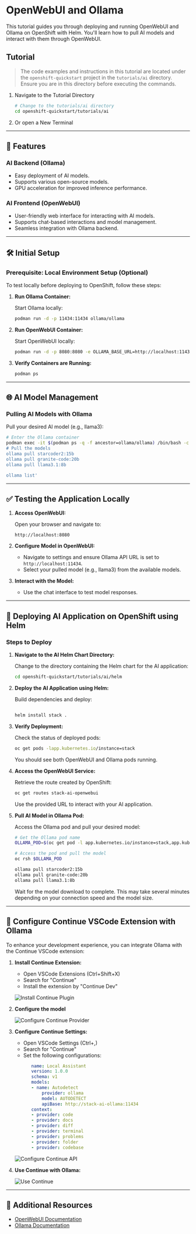 # OpenWebUI and Ollama

This tutorial guides you through deploying and running OpenWebUI and Ollama on OpenShift with Helm. You'll learn how to pull AI models and interact with them through OpenWebUI.

## Tutorial

> The code examples and instructions in this tutorial are located under the `openshift-quickstart` project in the `tutorials/ai` directory.  
> Ensure you are in this directory before executing the commands.

1. Navigate to the Tutorial Directory
    ```bash
    # Change to the tutorials/ai directory
    cd openshift-quickstart/tutorials/ai
    ```

2. Or open a New Terminal

---

## 🚀 Features

### AI Backend (Ollama)
- Easy deployment of AI models.
- Supports various open-source models.
- GPU acceleration for improved inference performance.

### AI Frontend (OpenWebUI)
- User-friendly web interface for interacting with AI models.
- Supports chat-based interactions and model management.
- Seamless integration with Ollama backend.

---

## 🛠️ Initial Setup

### Prerequisite: Local Environment Setup (Optional)

To test locally before deploying to OpenShift, follow these steps:

1. **Run Ollama Container:**

   Start Ollama locally:

   ```bash
   podman run -d -p 11434:11434 ollama/ollama
   ```

2. **Run OpenWebUI Container:**

   Start OpenWebUI locally:

   ```bash
   podman run -d -p 8080:8080 -e OLLAMA_BASE_URL=http://localhost:11434 ghcr.io/open-webui/open-webui:main
   ```

3. **Verify Containers are Running:**

   ```bash
   podman ps
   ```

---

## 🌐 AI Model Management

### Pulling AI Models with Ollama

Pull your desired AI model (e.g., llama3):

```bash
# Enter the Ollama container
podman exec -it $(podman ps -q -f ancestor=ollama/ollama) /bin/bash -c '
# Pull the models
ollama pull starcoder2:15b
ollama pull granite-code:20b
ollama pull llama3.1:8b

ollama list'
```

---

## ✅ Testing the Application Locally

1. **Access OpenWebUI:**

   Open your browser and navigate to:

   ```
   http://localhost:8080
   ```

2. **Configure Model in OpenWebUI:**
   - Navigate to settings and ensure Ollama API URL is set to `http://localhost:11434`.
   - Select your pulled model (e.g., llama3) from the available models.

3. **Interact with the Model:**
   - Use the chat interface to test model responses.

---

## 🚀 Deploying AI Application on OpenShift using Helm

### Steps to Deploy

1. **Navigate to the AI Helm Chart Directory:**

   Change to the directory containing the Helm chart for the AI application:

   ```bash
   cd openshift-quickstart/tutorials/ai/helm
   ```

2. **Deploy the AI Application using Helm:**

   Build dependencies and deploy:

   ```bash
   
   helm install stack .
   ```

4. **Verify Deployment:**

   Check the status of deployed pods:

   ```bash
   oc get pods -lapp.kubernetes.io/instance=stack
   ```
   You should see both OpenWebUI and Ollama pods running.

5. **Access the OpenWebUI Service:**

   Retrieve the route created by OpenShift:

   ```bash
   oc get routes stack-ai-openwebui
   ```

   Use the provided URL to interact with your AI application.

3. **Pull AI Model in Ollama Pod:**

   Access the Ollama pod and pull your desired model:

   ```bash
   # Get the Ollama pod name
   OLLAMA_POD=$(oc get pod -l app.kubernetes.io/instance=stack,app.kubernetes.io/component=ollama -o jsonpath='{..metadata.name}')
   
   # Access the pod and pull the model
   oc rsh $OLLAMA_POD
   
   ollama pull starcoder2:15b
   ollama pull granite-code:20b
   ollama pull llama3.1:8b
   ```

   Wait for the model download to complete. This may take several minutes depending on your connection speed and the model size.

---

## 🔌 Configure Continue VSCode Extension with Ollama

To enhance your development experience, you can integrate Ollama with the Continue VSCode extension:

1. **Install Continue Extension:**
   - Open VSCode Extensions (Ctrl+Shift+X)
   - Search for "Continue"
   - Install the extension by "Continue Dev"

   ![Install Continue Plugin](../../assets/images/tutorials/ai/plugin.png)


2. **Configure the model**

   ![Configure Continue Provider](../../assets/images/tutorials/ai/provider.png)

2. **Configure Continue Settings:**
   - Open VSCode Settings (Ctrl+,)
   - Search for "Continue"
   - Set the following configurations:
     ```yaml
        name: Local Assistant
        version: 1.0.0
        schema: v1
        models:
        - name: Autodetect
            provider: ollama
            model: AUTODETECT
            apiBase: http://stack-ai-ollama:11434
        context:
        - provider: code
        - provider: docs
        - provider: diff
        - provider: terminal
        - provider: problems
        - provider: folder
        - provider: codebase
     ```
   ![Configure Continue API](../../assets/images/tutorials/ai/api.png)

3. **Use Continue with Ollama:**

    ![Use Continue](../../assets/images/tutorials/ai/continue.png)

---


## 📌 Additional Resources

- [OpenWebUI Documentation](https://github.com/open-webui/open-webui)
- [Ollama Documentation](https://github.com/ollama/ollama)
